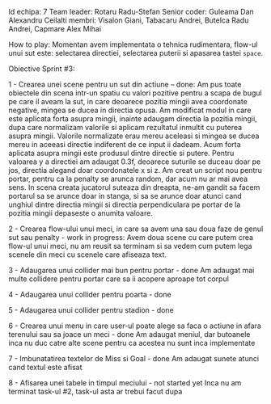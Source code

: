 Id echipa: 7
Team leader: Rotaru Radu-Stefan
Senior coder: Guleama Dan Alexandru
Ceilalti membri: Visalon Giani, Tabacaru Andrei, Butelca Radu Andrei, Capmare Alex Mihai

How to play: Momentan avem implementata o tehnica rudimentara, flow-ul unui sut este: selectarea directiei, selectarea puterii si apasarea tastei `space`.

Obiective Sprint #3:

1 - Crearea unei scene pentru un sut din actiune – done:
	Am pus toate obiectele din scena intr-un spatiu cu valori pozitive pentru a scapa de bugul pe care il aveam la sut, in care deoarece pozitia mingii avea coordonate negative, mingea se ducea in directia opusa. Am modificat modul in care este aplicata forta asupra mingii, inainte adaugam directia la pozitia mingii, dupa care normalizam valorile si aplicam rezultatul inmultit cu puterea asupra mingii. Valorile normalizate erau mereu aceleasi si mingea se ducea mereu in aceeasi directie indiferent de ce input ii dadeam. Acum forta aplicata asupra mingii este produsul dintre directie si putere. Pentru valoarea y a directiei am adaugat 0.3f, deoarece suturile se duceau doar pe jos, directia alegand doar coordonatele x si z. Am creat un script nou pentru portar, pentru ca la penalty se arunca random, dar acum nu ar mai avea sens. In scena creata jucatorul suteaza din dreapta, ne-am gandit sa facem portarul sa se arunce doar in stanga, si sa se arunce doar atunci cand unghiul dintre directia mingii si directia perpendiculara pe portar de la pozitia mingii depaseste o anumita valoare.

2 - Crearea flow-ului unui meci, in care sa avem una sau doua faze de genul sut sau penalty - work in progress:
	Avem doua scene cu care putem crea flow-ul unui meci, nu am reusit sa terminam si sa vedem cum putem lega scenele din meci cu scenele care afiseaza text.

3 - Adaugarea unui collider mai bun pentru portar - done
	Am adaugat mai multe collidere pentru portar care sa ii acopere aproape tot corpul

4 - Adaugarea unui collider pentru poarta - done
	
5 - Adaugarea unui collider pentru stadion - done

6 - Crearea unui menu in care user-ul poate alege sa faca o actiune in afara terenului sau sa joace un meci - done
	Am adaugat meniul, dar butoanele inca nu duc catre alte scene 	pentru ca acestea nu sunt inca implementate

7 - Imbunatatirea textelor de Miss si Goal - done
	Am adaugat sunete atunci cand textul este afisat

8 - Afisarea unei tabele in timpul meciului - not started yet
	Inca nu am terminat task-ul #2, task-ul asta ar trebui facut dupa
	
